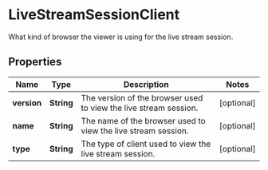 

# LiveStreamSessionClient

What kind of browser the viewer is using for the live stream session.

## Properties

| Name | Type | Description | Notes |
|------------ | ------------- | ------------- | -------------|
|**version** | **String** | The version of the browser used to view the live stream session. |  [optional] |
|**name** | **String** | The name of the browser used to view the live stream session. |  [optional] |
|**type** | **String** | The type of client used to view the live stream session. |  [optional] |



